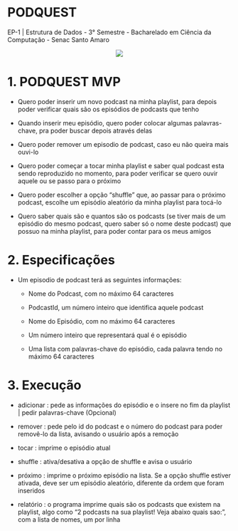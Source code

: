 # **PODQUEST**
EP-1 | Estrutura de Dados - 3° Semestre -  Bacharelado em Ciência da Computação - Senac Santo Amaro

<div align="center">
 <img src=https://user-images.githubusercontent.com/80795579/162632392-cb589da3-7ccd-4ca7-b2a7-a3158e4f29d4.png>
</div>

# 1. **PODQUEST MVP**

  * Quero poder inserir um novo podcast na minha playlist, para depois poder verificar quais são os episódios de podcasts que tenho

  * Quando inserir meu episódio, quero poder colocar algumas palavras-chave, pra poder buscar depois através delas

  * Quero poder remover um episodio de podcast, caso eu não queira mais ouvi-lo

  * Quero poder começar a tocar minha playlist e saber qual podcast esta sendo reproduzido no momento, para poder verificar se quero ouvir aquele ou se passo para o próximo 

  * Quero poder escolher a opção “shuffle” que, ao passar para o próximo podcast, escolhe um episódio aleatório da minha playlist para tocá-lo

  * Quero saber quais são e quantos são os podcasts (se tiver mais de um episódio do mesmo podcast, quero saber só o nome deste podcast) que possuo na minha playlist, para poder contar para os meus amigos

# 2. **Especificações**

  * Um episodio de podcast terá as seguintes informações:
  
      * Nome do Podcast, com no máximo 64 caracteres
      
      * PodcastId, um número inteiro que identifica aquele podcast
      
      * Nome do Episódio, com no máximo 64 caracteres
      
      * Um número inteiro que representará qual é o episódio 
      
      * Uma lista com palavras-chave do episódio, cada palavra tendo no máximo 64 caracteres

# 3. **Execução**

 * adicionar : pede as informações do episódio e o insere no fim da playlist | pedir palavras-chave (Opcional)

 * remover   : pede pelo id do podcast e o número do podcast para poder removê-lo da lista, avisando o usuário após a remoção

 * tocar     : imprime o episódio atual

 * shuffle   : ativa/desativa a opção de shuffle e avisa o usuário

 * próximo   : imprime o próximo episódio na lista. Se a opção shuffle estiver ativada, deve ser um episódio aleatório, diferente da ordem que foram inseridos

 * relatório :  o programa imprime quais são os podcasts que existem na playlist, algo como “2 podcasts na sua playlist! Veja abaixo quais sao:”, com a lista de nomes, um por linha

